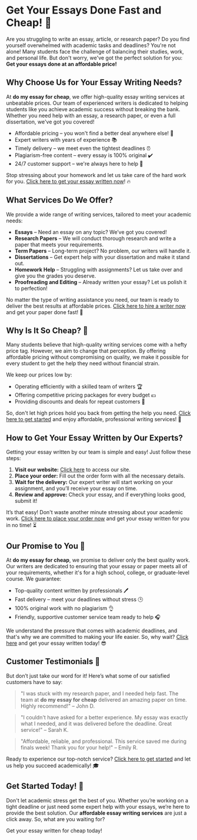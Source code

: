 <h1>Get Your Essays Done Fast and Cheap! 📝</h1>

<p>Are you struggling to write an essay, article, or research paper? Do you find yourself overwhelmed with academic tasks and deadlines? You're not alone! Many students face the challenge of balancing their studies, work, and personal life. But don't worry, we've got the perfect solution for you: <strong>Get your essays done at an affordable price!</strong></p>

<h2>Why Choose Us for Your Essay Writing Needs?</h2>
<p>At <strong>do my essay for cheap</strong>, we offer high-quality essay writing services at unbeatable prices. Our team of experienced writers is dedicated to helping students like you achieve academic success without breaking the bank. Whether you need help with an essay, a research paper, or even a full dissertation, we've got you covered!</p>

<ul>
  <li>Affordable pricing – you won't find a better deal anywhere else! 💸</li>
  <li>Expert writers with years of experience 📚</li>
  <li>Timely delivery – we meet even the tightest deadlines ⏰</li>
  <li>Plagiarism-free content – every essay is 100% original ✔️</li>
  <li>24/7 customer support – we're always here to help 💬</li>
</ul>

<p>Stop stressing about your homework and let us take care of the hard work for you. <a href="https://tinyurl.com/topessay?keyword=do+my+essay+for+cheap" target="_blank">Click here to get your essay written now</a>! 🔥</p>

<h2>What Services Do We Offer?</h2>
<p>We provide a wide range of writing services, tailored to meet your academic needs:</p>
<ul>
  <li><strong>Essays</strong> – Need an essay on any topic? We’ve got you covered!</li>
  <li><strong>Research Papers</strong> – We will conduct thorough research and write a paper that meets your requirements.</li>
  <li><strong>Term Papers</strong> – Long-term project? No problem, our writers will handle it.</li>
  <li><strong>Dissertations</strong> – Get expert help with your dissertation and make it stand out.</li>
  <li><strong>Homework Help</strong> – Struggling with assignments? Let us take over and give you the grades you deserve.</li>
  <li><strong>Proofreading and Editing</strong> – Already written your essay? Let us polish it to perfection!</li>
</ul>

<p>No matter the type of writing assistance you need, our team is ready to deliver the best results at affordable prices. <a href="https://tinyurl.com/topessay?keyword=do+my+essay+for+cheap" target="_blank">Click here to hire a writer now</a> and get your paper done fast! 🚀</p>

<h2>Why Is It So Cheap? 🤔</h2>
<p>Many students believe that high-quality writing services come with a hefty price tag. However, we aim to change that perception. By offering affordable pricing without compromising on quality, we make it possible for every student to get the help they need without financial strain.</p>

<p>We keep our prices low by:</p>
<ul>
  <li>Operating efficiently with a skilled team of writers 🏆</li>
  <li>Offering competitive pricing packages for every budget 💵</li>
  <li>Providing discounts and deals for repeat customers 🤑</li>
</ul>

<p>So, don't let high prices hold you back from getting the help you need. <a href="https://tinyurl.com/topessay?keyword=do+my+essay+for+cheap" target="_blank">Click here to get started</a> and enjoy affordable, professional writing services! 🎉</p>

<h2>How to Get Your Essay Written by Our Experts?</h2>
<p>Getting your essay written by our team is simple and easy! Just follow these steps:</p>
<ol>
  <li><strong>Visit our website:</strong> <a href="https://tinyurl.com/topessay?keyword=do+my+essay+for+cheap" target="_blank">Click here</a> to access our site.</li>
  <li><strong>Place your order:</strong> Fill out the order form with all the necessary details.</li>
  <li><strong>Wait for the delivery:</strong> Our expert writer will start working on your assignment, and you’ll receive your essay on time.</li>
  <li><strong>Review and approve:</strong> Check your essay, and if everything looks good, submit it!</li>
</ol>

<p>It’s that easy! Don't waste another minute stressing about your academic work. <a href="https://tinyurl.com/topessay?keyword=do+my+essay+for+cheap" target="_blank">Click here to place your order now</a> and get your essay written for you in no time! ⏳</p>

<h2>Our Promise to You 🏅</h2>
<p>At <strong>do my essay for cheap</strong>, we promise to deliver only the best quality work. Our writers are dedicated to ensuring that your essay or paper meets all of your requirements, whether it's for a high school, college, or graduate-level course. We guarantee:</p>
<ul>
  <li>Top-quality content written by professionals 🖊️</li>
  <li>Fast delivery – meet your deadlines without stress 🕒</li>
  <li>100% original work with no plagiarism 👌</li>
  <li>Friendly, supportive customer service team ready to help 🎧</li>
</ul>

<p>We understand the pressure that comes with academic deadlines, and that's why we are committed to making your life easier. So, why wait? <a href="https://tinyurl.com/topessay?keyword=do+my+essay+for+cheap" target="_blank">Click here</a> and get your essay written today! 😎</p>

<h2>Customer Testimonials 💬</h2>
<p>But don’t just take our word for it! Here’s what some of our satisfied customers have to say:</p>
<blockquote>
  <p>"I was stuck with my research paper, and I needed help fast. The team at <strong>do my essay for cheap</strong> delivered an amazing paper on time. Highly recommend!" – John D.</p>
</blockquote>

<blockquote>
  <p>"I couldn't have asked for a better experience. My essay was exactly what I needed, and it was delivered before the deadline. Great service!" – Sarah K.</p>
</blockquote>

<blockquote>
  <p>"Affordable, reliable, and professional. This service saved me during finals week! Thank you for your help!" – Emily R.</p>
</blockquote>

<p>Ready to experience our top-notch service? <a href="https://tinyurl.com/topessay?keyword=do+my+essay+for+cheap" target="_blank">Click here to get started</a> and let us help you succeed academically! 🎓</p>

<h2>Get Started Today! 🚀</h2>
<p>Don't let academic stress get the best of you. Whether you’re working on a tight deadline or just need some expert help with your essays, we’re here to provide the best solution. Our <strong>affordable essay writing services</strong> are just a click away. So, what are you waiting for?</p>

<p>Get your essay written for cheap today! <a href="https://tinyurl.com/topessay?keyword=do+my+essay+for+cheap" target="_blan
Get Your Essay Done for Cheap – Affordable Writing Services
